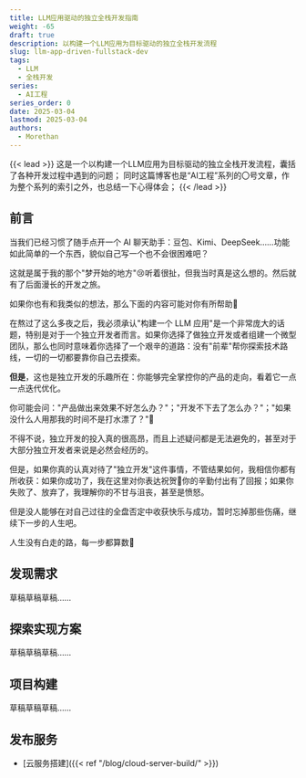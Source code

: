```yaml
---
title: LLM应用驱动的独立全栈开发指南
weight: -65
draft: true
description: 以构建一个LLM应用为目标驱动的独立全栈开发流程
slug: llm-app-driven-fullstack-dev
tags:
  - LLM
  - 全栈开发
series:
  - AI工程
series_order: 0
date: 2025-03-04
lastmod: 2025-03-04
authors:
  - Morethan
---
```

{{< lead >}}
这是一个以构建一个LLM应用为目标驱动的独立全栈开发流程，囊括了各种开发过程中遇到的问题；
同时这篇博客也是“AI工程”系列的〇号文章，作为整个系列的索引之外，也总结一下心得体会；
{{< /lead >}}

## 前言

当我们已经习惯了随手点开一个 AI 聊天助手：豆包、Kimi、DeepSeek……功能如此简单的一个东西，貌似自己写一个也不会很困难吧？

这就是属于我的那个"梦开始的地方"😢听着很扯，但我当时真是这么想的。然后就有了后面漫长的开发之旅。

如果你也有和我类似的想法，那么下面的内容可能对你有所帮助🤗

在熬过了这么多夜之后，我必须承认"构建一个 LLM 应用"是一个非常庞大的话题，特别是对于一个独立开发者而言。如果你选择了做独立开发或者组建一个微型团队，那么也同时意味着你选择了一个艰辛的道路：没有"前辈"帮你探索技术路线，一切的一切都要靠你自己去摸索。

**但是**，这也是独立开发的乐趣所在：你能够完全掌控你的产品的走向，看着它一点一点迭代优化。

你可能会问："产品做出来效果不好怎么办？"；"开发不下去了怎么办？"；"如果没什么人用那我的时间不是打水漂了？"🤔

不得不说，独立开发的投入真的很高昂，而且上述疑问都是无法避免的，甚至对于大部分独立开发者来说是必然会经历的。

但是，如果你真的认真对待了"独立开发"这件事情，不管结果如何，我相信你都有所收获：如果你成功了，我在这里对你表达祝贺🥳你的辛勤付出有了回报；如果你失败了、放弃了，我理解你的不甘与沮丧，甚至是愤怒。

但是没人能够在对自己过往的全盘否定中收获快乐与成功，暂时忘掉那些伤痛，继续下一步的人生吧。

人生没有白走的路，每一步都算数🫡

## 发现需求

草稿草稿草稿……

## 探索实现方案

草稿草稿草稿……

## 项目构建

草稿草稿草稿……

## 发布服务

- [云服务搭建]({{< ref "/blog/cloud-server-build/" >}})
